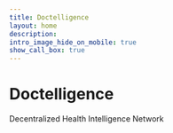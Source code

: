 ```yaml
---
title: Doctelligence
layout: home
description: 
intro_image_hide_on_mobile: true
show_call_box: true
---
```


# Doctelligence
Decentralized Health Intelligence Network
